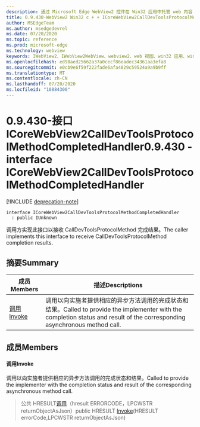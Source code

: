 ```yaml
---
description: 通过 Microsoft Edge WebView2 控件在 Win32 应用中托管 web 内容
title: 0.9.430-WebView2 Win32 c + + ICoreWebView2CallDevToolsProtocolMethodCompletedHandler
author: MSEdgeTeam
ms.author: msedgedevrel
ms.date: 07/20/2020
ms.topic: reference
ms.prod: microsoft-edge
ms.technology: webview
keywords: IWebView2、IWebView2WebView、webview2、web 视图、win32 应用、win32、edge、ICoreWebView2、ICoreWebView2Host、浏览器控件、边缘 html
ms.openlocfilehash: ed98aed25662a37a0cecf86eadec34361aa3efa8
ms.sourcegitcommit: e0cb9e6f59f222fade6afa4829c59524a9a9b9ff
ms.translationtype: MT
ms.contentlocale: zh-CN
ms.lasthandoff: 07/20/2020
ms.locfileid: "10884300"
---
```

# <span data-ttu-id="69e38-104">0.9.430-接口 ICoreWebView2CallDevToolsProtocolMethodCompletedHandler</span><span class="sxs-lookup"><span data-stu-id="69e38-104">0.9.430 - interface ICoreWebView2CallDevToolsProtocolMethodCompletedHandler</span></span> 

[!INCLUDE [deprecation-note](../../includes/deprecation-note.md)]

```
interface ICoreWebView2CallDevToolsProtocolMethodCompletedHandler
  : public IUnknown
```

<span data-ttu-id="69e38-105">调用方实现此接口以接收 CallDevToolsProtocolMethod 完成结果。</span><span class="sxs-lookup"><span data-stu-id="69e38-105">The caller implements this interface to receive CallDevToolsProtocolMethod completion results.</span></span>

## <span data-ttu-id="69e38-106">摘要</span><span class="sxs-lookup"><span data-stu-id="69e38-106">Summary</span></span>

 <span data-ttu-id="69e38-107">成员</span><span class="sxs-lookup"><span data-stu-id="69e38-107">Members</span></span>                        | <span data-ttu-id="69e38-108">描述</span><span class="sxs-lookup"><span data-stu-id="69e38-108">Descriptions</span></span>
--------------------------------|---------------------------------------------
[<span data-ttu-id="69e38-109">调用</span><span class="sxs-lookup"><span data-stu-id="69e38-109">Invoke</span></span>](#invoke) | <span data-ttu-id="69e38-110">调用以向实施者提供相应的异步方法调用的完成状态和结果。</span><span class="sxs-lookup"><span data-stu-id="69e38-110">Called to provide the implementer with the completion status and result of the corresponding asynchronous method call.</span></span>

## <span data-ttu-id="69e38-111">成员</span><span class="sxs-lookup"><span data-stu-id="69e38-111">Members</span></span>

#### <span data-ttu-id="69e38-112">调用</span><span class="sxs-lookup"><span data-stu-id="69e38-112">Invoke</span></span> 

<span data-ttu-id="69e38-113">调用以向实施者提供相应的异步方法调用的完成状态和结果。</span><span class="sxs-lookup"><span data-stu-id="69e38-113">Called to provide the implementer with the completion status and result of the corresponding asynchronous method call.</span></span>

> <span data-ttu-id="69e38-114">公共 HRESULT[调用](#invoke)（hresult ERRORCODE，LPCWSTR returnObjectAsJson）</span><span class="sxs-lookup"><span data-stu-id="69e38-114">public HRESULT [Invoke](#invoke)(HRESULT errorCode,LPCWSTR returnObjectAsJson)</span></span>

